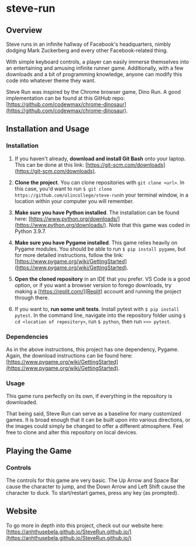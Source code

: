 # steve-run

## Overview

Steve runs in an infinite hallway of Facebook's headquarters, nimbly dodging Mark Zuckerberg and every other Facebook-related thing.

With simple keyboard controls, a player can easily immerse themselves into an entertaining and amusing infinite runner game. Additionally, with a few downloads and a bit of programming knowledge, anyone can modify this code into whatever theme they want.

Steve Run was inspired by the Chrome browser game, Dino Run. A good implementation can be found at this GitHub repo: [https://github.com/codewmax/chrome-dinosaur](https://github.com/codewmax/chrome-dinosaur).

## Installation and Usage

### Installation

1. If you haven't already, **download and install Git Bash** onto your laptop. This can be done at this link: [https://git-scm.com/downloads](https://git-scm.com/downloads).

2. **Clone the project**. You can clone repositories with `git clone <url>`. In this case, you'd want to run `$ git clone https://github.com/olincollege/steve-run`in your terminal window, in a location within your computer you will remember.

3. **Make sure you have Python installed**. The installation can be found here: [https://www.python.org/downloads/](https://www.python.org/downloads/). Note that this game was coded in Python 3.9.7.

4. **Make sure you have Pygame installed**. This game relies heavily on Pygame modules. You should be able to run `$ pip install pygame`, but for more detailed instructions, follow the link: [https://www.pygame.org/wiki/GettingStarted](https://www.pygame.org/wiki/GettingStarted).

5. **Open the cloned repository** in an IDE that you prefer. VS Code is a good option, or if you want a browser version to forego downloads, try making a [https://replit.com/](Replit) account and running the project through there.

6. If you want to, **run some unit tests**. Install pytest with `$ pip install pytest`. In the command line, navigate into the repository folder using `$ cd <location of repository>`, run `$ python`, then run `>>> pytest`.

### Dependencies

As in the above instructions, this project has one dependency, Pygame. Again, the download instructions can be found here: [https://www.pygame.org/wiki/GettingStarted](https://www.pygame.org/wiki/GettingStarted).

### Usage

This game runs perfectly on its own, if everything in the repository is downloaded.

That being said, Steve Run can serve as a baseline for many customized games. It is broad enough that it can be built upon into various directions, or the images could simply be changed to offer a different atmosphere. Feel free to clone and alter this repository on local devices.

## Playing the Game

### Controls

The controls for this game are very basic. The Up Arrow and Space Bar cause the character to jump, and the Down Arrow and Left Shift cause the character to duck. To start/restart games, press any key (as prompted).

## Website

To go more in depth into this project, check out our website here: [https://anhthusebela.github.io/SteveRun.github.io/](https://anhthusebela.github.io/SteveRun.github.io/)
